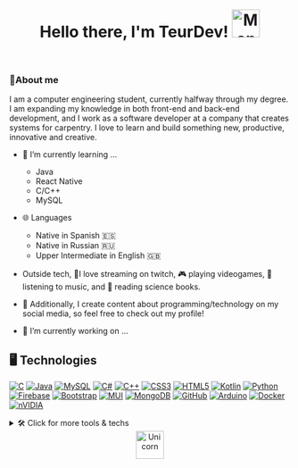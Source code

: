 <div align="center">
  <h1>Hello there, I'm TeurDev! <img src="https://github.com/images/mona-whisper.gif" alt="Mona Whisper" width="50"></h1>
</div>
<br>
<!--  -->


<h3>🚀About me</h3>

I am a computer engineering student, currently halfway through my degree. I am expanding my knowledge in both front-end and back-end development, and I work as a software developer at a company that creates systems for carpentry. I love to learn and build something new, productive, innovative and creative.

- 🌱 I’m currently learning ...
  - Java
  - React Native
  - C/C++
  - MySQL
    <br>

- 🌐 Languages
  - Native in Spanish 🇪🇸
  - Native in Russian 🇷🇺
  - Upper Intermediate in English 🇬🇧
    <br>
- Outside tech, 💜I love streaming on twitch, 🎮 playing videogames, 🎵 listening to music, and 📖 reading science books.
- 👾 Additionally, I create content about programming/technology on my social media, so feel free to check out my profile!
- 🔭 I’m currently working on ...
## 🖥️ Technologies

<a href="https://en.wikipedia.org/wiki/C_(programming_language)"><img src="https://img.shields.io/badge/c-%2300599C.svg?style=for-the-badge&logo=c&logoColor=white" alt="C"></a>
<a href="https://www.oracle.com/java/"><img src="https://img.shields.io/badge/java-%23ED8B00.svg?style=for-the-badge&logo=openjdk&logoColor=white" alt="Java"></a>
<a href="https://www.mysql.com/"><img src="https://img.shields.io/badge/mysql-4479A1.svg?style=for-the-badge&logo=mysql&logoColor=white" alt="MySQL"></a>
<a href="https://learn.microsoft.com/en-us/dotnet/csharp/"><img src="https://img.shields.io/badge/c%23-%23239120.svg?style=for-the-badge&logo=csharp&logoColor=white" alt="C#"></a>
<a href="https://isocpp.org/"><img src="https://img.shields.io/badge/c++-%2300599C.svg?style=for-the-badge&logo=c%2B%2B&logoColor=white" alt="C++"></a>
<a href="https://developer.mozilla.org/en-US/docs/Web/CSS"><img src="https://img.shields.io/badge/css3-%231572B6.svg?style=for-the-badge&logo=css3&logoColor=white" alt="CSS3"></a>
<a href="https://developer.mozilla.org/en-US/docs/Web/HTML"><img src="https://img.shields.io/badge/html5-%23E34F26.svg?style=for-the-badge&logo=html5&logoColor=white" alt="HTML5"></a>
<a href="https://kotlinlang.org/"><img src="https://img.shields.io/badge/kotlin-%237F52FF.svg?style=for-the-badge&logo=kotlin&logoColor=white" alt="Kotlin"></a>
<a href="https://www.python.org/"><img src="https://img.shields.io/badge/python-3670A0?style=for-the-badge&logo=python&logoColor=ffdd54" alt="Python"></a>
<a href="https://firebase.google.com/"><img src="https://img.shields.io/badge/firebase-%23039BE5.svg?style=for-the-badge&logo=firebase" alt="Firebase"></a>
<a href="https://getbootstrap.com/"><img src="https://img.shields.io/badge/bootstrap-%238511FA.svg?style=for-the-badge&logo=bootstrap&logoColor=white" alt="Bootstrap"></a>
<a href="https://mui.com/"><img src="https://img.shields.io/badge/MUI-%230081CB.svg?style=for-the-badge&logo=mui&logoColor=white" alt="MUI"></a>
<a href="https://www.mongodb.com/"><img src="https://img.shields.io/badge/MongoDB-%234ea94b.svg?style=for-the-badge&logo=mongodb&logoColor=white" alt="MongoDB"></a>
<a href="https://github.com/"><img src="https://img.shields.io/badge/github-%23121011.svg?style=for-the-badge&logo=github&logoColor=white" alt="GitHub"></a>
<a href="https://www.arduino.cc/"><img src="https://img.shields.io/badge/-Arduino-00979D?style=for-the-badge&logo=Arduino&logoColor=white" alt="Arduino"></a>
<a href="https://www.docker.com/"><img src="https://img.shields.io/badge/docker-%230db7ed.svg?style=for-the-badge&logo=docker&logoColor=white" alt="Docker"></a>
<a href="https://www.nvidia.com/"><img src="https://img.shields.io/badge/nVIDIA-%2376B900.svg?style=for-the-badge&logo=nVIDIA&logoColor=white" alt="nVIDIA"></a>

 
<details>
  <summary>🛠 Click for more tools & techs</summary>
  <div>
    <br>
    <p>
      <a href="https://mariadb.org/"><img src="https://img.shields.io/badge/MariaDB-003545?style=for-the-badge&logo=mariadb&logoColor=white" alt="MariaDB"></a>
      <a href="https://laravel.com"><img src="https://img.shields.io/badge/Laravel-FF2D20?style=for-the-badge&logo=laravel&logoColor=white" alt="Laravel"></a>
      <a href="https://www.jetbrains.com/idea/"><img src="https://img.shields.io/badge/intellij_idea-000000.svg?style=for-the-badge&logo=intellijidea&logoColor=white" alt="IntelliJ IDEA"></a>
      <a href="https://developer.android.com/studio"><img src="https://img.shields.io/badge/Android-3DDC84?style=for-the-badge&logo=android&logoColor=white"></a>
      <a href="https://code.visualstudio.com/"><img src="https://img.shields.io/badge/vscode-007ACC.svg?style=for-the-badge&logo=visualstudiocode&logoColor=white" alt="VSCode"></a>
      <a href="https://visualstudio.microsoft.com/"><img src="https://img.shields.io/badge/VisualStudio-5C2D91.svg?style=for-the-badge&logo=visual-studio&logoColor=white" alt="Visual Studio"></a>
      <a href="https://developer.mozilla.org/en-US/docs/Web/HTML"><img src="https://img.shields.io/badge/HTML5-E34F26?style=for-the-badge&logo=html5&logoColor=white" alt="HTML5"></a>
      <a href="https://developer.mozilla.org/en-US/docs/Web/CSS"><img src="https://img.shields.io/badge/CSS3-1572B6?style=for-the-badge&logo=css3&logoColor=white" alt="CSS3"></a>
      <a href="https://getbootstrap.com/"><img src="https://img.shields.io/badge/bootstrap-%23430098.svg?style=for-the-badge&logo=bootstrap&logoColor=white" alt="Bootstrap"></a>
      <a href="https://www.adobe.com/products/illustrator.html"><img src="https://img.shields.io/badge/adobe%20illustrator-%23FF9A00.svg?style=for-the-badge&logo=adobe%20illustrator&logoColor=white" alt="Illustrator"></a>
      <a href="https://www.adobe.com/products/photoshop.html"><img src="https://img.shields.io/badge/adobe%20photoshop%20-%2331A8FF.svg?&style=for-the-badge&logo=adobe%20photoshop&logoColor=white" alt="Photoshop"></a>
    </p>
  </div>
</details>
<div align="center">
  <img align="center" width=50px alt="Unicorn" src="https://github.githubassets.com/images/mona-loading-dark.gif" />
</div>



<!--
**TeurDev/TeurDev** is a ✨ _special_ ✨ repository because its `README.md` (this file) appears on your GitHub profile.

Here are some ideas to get you started:


- 🌱 I’m currently learning ...
- 👯 I’m looking to collaborate on ...
- 🤔 I’m looking for help with ...
- 💬 Ask me about ...
- 📫 How to reach me: ...
- 😄 Pronouns: ...
- ⚡ Fun fact: ...
-->
